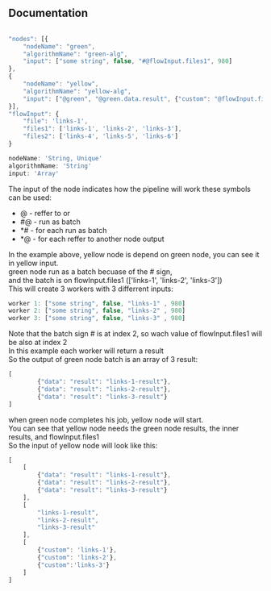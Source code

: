 
## Documentation

```js

"nodes": [{
    "nodeName": "green",
    "algorithmName": "green-alg",
    "input": ["some string", false, "#@flowInput.files1", 980]
},
{
    "nodeName": "yellow",
    "algorithmName": "yellow-alg",
    "input": ["@green", "@green.data.result", {"custom": "@flowInput.files1"}]
}],
"flowInput": {
    "file": 'links-1',
    "files1": ['links-1', 'links-2', 'links-3'],
    "files2": ['links-4', 'links-5', 'links-6']
}

nodeName: 'String, Unique'
algorithmName: 'String'
input: 'Array'

```

The input of the node indicates how the pipeline will work
these symbols can be used:

- @  - reffer to <node> or <flowInput>
- #@ - run as batch
- *# - for each run as batch
- *@ - for each reffer to another node output

In the example above, yellow node is depend on green node, you can see it in yellow input.  
green node run as a batch becuase of the # sign,   
and the batch is on flowInput.files1 (['links-1', 'links-2', 'links-3'])  
This will create 3 workers with 3 differrent inputs:  

```js
worker 1: ["some string", false, "links-1" , 980]
worker 2: ["some string", false, "links-2" , 980]
worker 3: ["some string", false, "links-3" , 980]

```

Note that the batch sign # is at index 2, so wach value of flowInput.files1 will be also at index 2  
In this example each worker will return a result  
So the output of green node batch is an array of 3 result:  
```js
[
        {"data": "result": "links-1-result"},
        {"data": "result": "links-2-result"},
        {"data": "result": "links-3-result"}
]
```
when green node completes his job, yellow node will start.  
You can see that yellow node needs the green node results, the inner results, and flowInput.files1  
So the input of yellow node will look like this:  
```js
[
    [
        {"data": "result": "links-1-result"},
        {"data": "result": "links-2-result"},
        {"data": "result": "links-3-result"}
    ],
    [
        "links-1-result",
        "links-2-result",
        "links-3-result"
    ],
    [
        {"custom": 'links-1'}, 
        {"custom": 'links-2'}, 
        {"custom":'links-3'}
    ]
]

```

